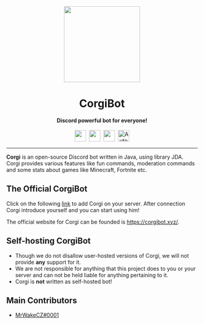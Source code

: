 
<div align="center">
    <img src="https://i.imgur.com/Ei9h3xg.png" height="200" width="200">
    <h1>CorgiBot</h1>
    <strong>Discord powerful bot for everyone!</strong><br><br>
    <img src="https://forthebadge.com/images/badges/made-with-java.svg" height="30">&nbsp;
    <img src="https://forthebadge.com/images/badges/built-with-love.svg" height="30">&nbsp;
    <a href="https://discord.gg/rfsEqme"><img src="https://img.shields.io/discord/255045073887166475.svg?style=for-the-badge" height="30"></a>&nbsp;
    <a href="https://buddy.works"><img src="https://assets.buddy.works/automated-dark.svg" alt="Automated by Buddy" height="30"></a>
</div>

---

**Corgi** is an open-source Discord bot written in Java, using library JDA.
Corgi provides various features like fun commands, moderation commands and some stats about games like Minecraft, Fortnite etc.

## The Official CorgiBot
Click on the following [link](https://discordapp.com/oauth2/authorize?client_id=294952122582302720&scope=bot&permissions=104197334) to add Corgi on your server. After connection Corgi introduce yourself and you can start using him! 

The official website for Corgi can be founded is https://corgibot.xyz/.

## Self-hosting CorgiBot
- Though we do not disallow user-hosted versions of Corgi, we will not provide **any** support for it.
- We are not responsible for anything that this project does to you or your server and can not be held liable for anything pertaining to it. 
- Corgi is **not** written as self-hosted bot!

## Main Contributors
* [MrWakeCZ#0001](https://github.com/MrWakeCZ)
